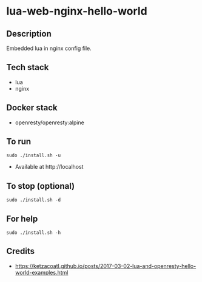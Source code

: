 # lua-web-nginx-hello-world

## Description
Embedded lua in nginx config file.

## Tech stack
- lua
- nginx

## Docker stack
- openresty/openresty:alpine

## To run
`sudo ./install.sh -u`
- Available at http://localhost

## To stop (optional)
`sudo ./install.sh -d`

## For help
`sudo ./install.sh -h`

## Credits
- https://ketzacoatl.github.io/posts/2017-03-02-lua-and-openresty-hello-world-examples.html
